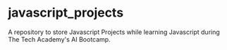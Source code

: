# javascript_projects

A repository to store Javascript Projects while learning Javascript during The Tech Academy's AI Bootcamp.
